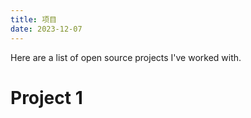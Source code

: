 ```yaml
---
title: 项目
date: 2023-12-07
---
```


Here are a list of open source projects I've worked with.

# Project 1
